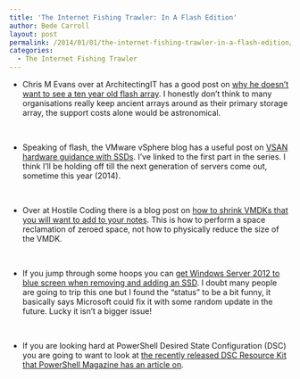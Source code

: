 ```yaml
---
title: 'The Internet Fishing Trawler: In A Flash Edition'
author: Bede Carroll
layout: post
permalink: /2014/01/01/the-internet-fishing-trawler-in-a-flash-edition/
categories:
  - The Internet Fishing Trawler
---
```

*   Chris M Evans over at ArchitectingIT has a good post on <a href="http://architecting.it/2013/12/20/a-ten-year-flash-array-no-thanks/" target="_blank">why he doesn&#8217;t want to see a ten year old flash array</a>. I honestly don&#8217;t think to many organisations really keep ancient arrays around as their primary storage array, the support costs alone would be astronomical.

&nbsp;

*   Speaking of flash, the VMware vSphere blog has a useful post on <a href="http://blogs.vmware.com/vsphere/2013/12/virtual-san-hardware-guidance-part-1-solid-state-drives.html" target="_blank">VSAN hardware guidance with SSDs</a>. I&#8217;ve linked to the first part in the series. I think I&#8217;ll be holding off till the next generation of servers come out, sometime this year (2014).

&nbsp;

*   Over at Hostile Coding there is a blog post on <a href="http://hostilecoding.blogspot.com.au/2013/12/vmware-shrink-vmdks-by-removing-zeroed.html" target="_blank">how to shrink VMDKs that you will want to add to your notes</a>. This is how to perform a space reclamation of zeroed space, not how to physically reduce the size of the VMDK.

&nbsp;

*   If you jump through some hoops you can <a href="http://support.microsoft.com/kb/2916984" target="_blank">get Windows Server 2012 to blue screen when removing and adding an SSD</a>. I doubt many people are going to trip this one but I found the &#8220;status&#8221; to be a bit funny, it basically says Microsoft could fix it with some random update in the future. Lucky it isn&#8217;t a bigger issue!

&nbsp;

*   If you are looking hard at PowerShell Desired State Configuration (DSC) you are going to want to look at <a href="http://www.powershellmagazine.com/2013/12/27/desired-state-configuration-dsc-resource-kit-wave-1/" target="_blank">the recently released DSC Resource Kit that PowerShell Magazine has an article on</a>.

&nbsp;